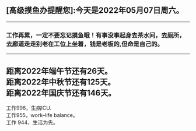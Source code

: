## [高级摸鱼办提醒您]:今天是2022年05月07日周六。
---
### 工作再累，一定不要忘记摸鱼哦！有事没事起身去茶水间，去厕所，去廊道走走别老在工位上坐着，钱是老板的,但命是自己的。
---
距离2022年端午节还有26天。  
距离2022年中秋节还有125天。  
距离2022年国庆节还有146天。  
---
工作996，生病ICU.  
工作955，work–life balance。  
工作 944，生活为先。